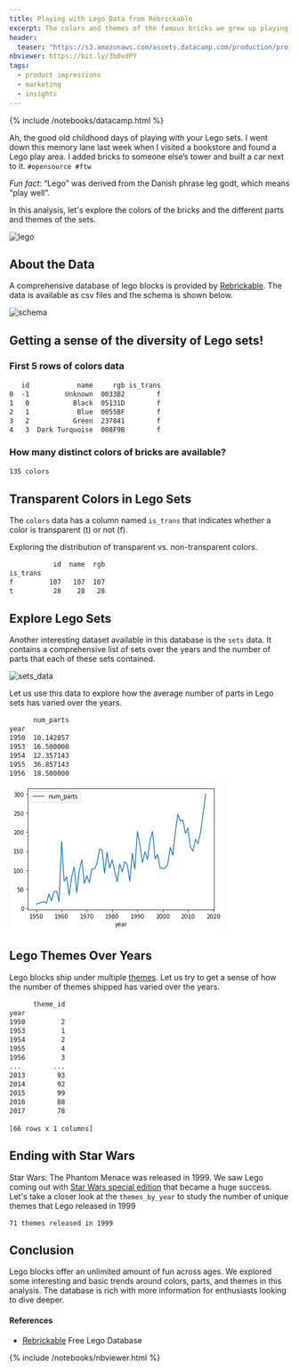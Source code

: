 ```yaml
---
title: Playing with Lego Data from Rebrickable
excerpt: The colors and themes of the famous bricks we grew up playing with
header:
  teaser: "https://s3.amazonaws.com/assets.datacamp.com/production/project_10/datasets/lego-bricks.jpeg"
nbviewer: https://bit.ly/3b0vdPY
tags:
  - product impressions
  - marketing
  - insights
---
```

{% include /notebooks/datacamp.html %} 

Ah, the good old childhood days of playing with your Lego sets. I went down this memory lane last week when I visited a bookstore and found a Lego play area. I added bricks to someone else’s tower and built a car next to it. `#opensource #ftw`

*Fun fact*: “Lego” was derived from the Danish phrase leg godt, which means “play well”.

<p>In this analysis, let's explore the colors of the bricks and the different parts and themes of the sets.</p>
<p><img src="https://s3.amazonaws.com/assets.datacamp.com/production/project_10/datasets/lego-bricks.jpeg" alt="lego"></p>

## About the Data
<p>A comprehensive database of lego blocks is provided by <a href="https://rebrickable.com/downloads/">Rebrickable</a>. The data is available as csv files and the schema is shown below.</p>
<p><img src="https://s3.amazonaws.com/assets.datacamp.com/production/project_10/datasets/downloads_schema.png" alt="schema"></p>

## Getting a sense of the diversity of Lego sets!
### First 5 rows of colors data

       id            name     rgb is_trans
    0  -1         Unknown  0033B2        f
    1   0           Black  05131D        f
    2   1            Blue  0055BF        f
    3   2           Green  237841        f
    4   3  Dark Turquoise  008F9B        f


### How many distinct colors of bricks are available?

    135 colors


## Transparent Colors in Lego Sets 
<p>The <code>colors</code> data has a column named <code>is_trans</code> that indicates whether a color is transparent (t) or not (f).</p> 
<p>Exploring the distribution of transparent vs. non-transparent colors.</p>

               id  name  rgb
    is_trans                
    f         107   107  107
    t          28    28   28


## Explore Lego Sets
<p>Another interesting dataset available in this database is the <code>sets</code> data. It contains a comprehensive list of sets over the years and the number of parts that each of these sets contained.</p>
<p><img src="https://imgur.com/1k4PoXs.png" alt="sets_data"></p>
<p>Let us use this data to explore how the average number of parts in Lego sets has varied over the years.</p>

          num_parts
    year           
    1950  10.142857
    1953  16.500000
    1954  12.357143
    1955  36.857143
    1956  18.500000
    
<img src="/assets/images/lego_files/lego_9_2.png">
    


## Lego Themes Over Years
<p>Lego blocks ship under multiple <a href="https://shop.lego.com/en-US/Themes">themes</a>. Let us try to get a sense of how the number of themes shipped has varied over the years.</p>

          theme_id
    year          
    1950         2
    1953         1
    1954         2
    1955         4
    1956         3
    ...        ...
    2013        93
    2014        92
    2015        99
    2016        88
    2017        78
    
    [66 rows x 1 columns]


## Ending with Star Wars
<p>Star Wars: The Phantom Menace was released in 1999. We saw Lego coming out with <a href="https://www.brothers-brick.com/2019/04/09/the-story-behind-the-1999-launch-of-lego-star-wars-feature/">Star Wars special edition</a> that became a huge success. Let's take a closer look at the <code>themes_by_year</code> to study the number of unique themes that Lego released in 1999</p>

    71 themes released in 1999


## Conclusion
<p>Lego blocks offer an unlimited amount of fun across ages. We explored some interesting and basic trends around colors, parts, and themes in this analysis. The database is rich with more information for enthusiasts looking to dive deeper.</p>

#### References
- [Rebrickable](https://rebrickable.com/downloads/) Free Lego Database

{% include /notebooks/nbviewer.html %}
